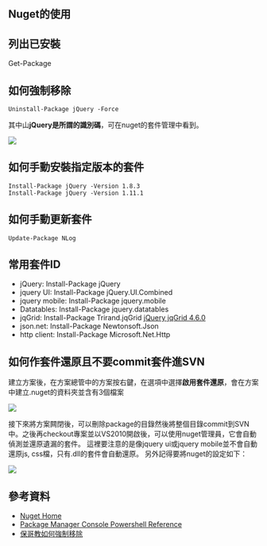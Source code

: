 Nuget的使用
------


## 列出已安裝
Get-Package

## 如何強制移除

	Uninstall-Package jQuery -Force
其中山**jQuery是所謂的識別碼**，可在nuget的套件管理中看到。

![](http://blog.miniasp.com/image.axd?picture=image_2127.png)

## 如何手動安裝指定版本的套件

	Install-Package jQuery -Version 1.8.3
	Install-Package jQuery -Version 1.11.1

## 如何手動更新套件

	Update-Package NLog

## 常用套件ID

* jQuery: Install-Package jQuery
* jquery UI: Install-Package jQuery.UI.Combined
* jquery mobile: Install-Package jquery.mobile
* Datatables: Install-Package jquery.datatables
* jqGrid: Install-Package Trirand.jqGrid [jQuery jqGrid 4.6.0](https://www.nuget.org/packages/Trirand.jqGrid/)
* json.net: Install-Package Newtonsoft.Json
* http client: Install-Package Microsoft.Net.Http

## 如何作套件還原且不要commit套件進SVN
建立方案後，在方案總管中的方案按右鍵，在選項中選擇**啟用套件還原**，會在方案中建立.nuget的資料夾並含有3個檔案

![](https://googledrive.com/host/0B7okXOykSneqd0VoRWxNVGd5Z1k)

接下來將方案闗閉後，可以刪除package的目錄然後將整個目錄commit到SVN中。之後再checkout專案並以VS2010開啟後，可以使用nuget管理員，它會自動偵測並還原遺漏的套件。 這裡要注意的是像jquery ui或jquery mobile並不會自動還原js, css檔，只有.dll的套件會自動還原。 另外記得要將nuget的設定如下：

![](https://googledrive.com/host/0B7okXOykSneqQUtCZ3MxQkNmaUk)


## 參考資料
* [Nuget Home](https://www.nuget.org/)
* [Package Manager Console Powershell Reference](http://docs.nuget.org/docs/reference/package-manager-console-powershell-reference)
* [保哥教如何強制移除](http://blog.miniasp.com/post/2013/06/11/Downgrading-jQuery-version-with-NuGet.aspx)